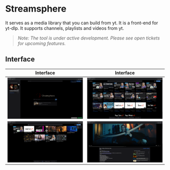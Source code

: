 # Streamsphere

It serves as a media library that you can build from yt. It is a front-end for yt-dlp. It supports channels, playlists and videos from yt.
> *Note: The tool is under active development. Please see open tickets for upcoming features.* 

## Interface

| Interface                                                 | Interface                                                 | 
| --------------------------------------------------------- | --------------------------------------------------------- | 
| ![alt Alakh-Niranjan](./screenshots/downloading.png)      | ![alt Videos](./screenshots/videos.png)                   | 
| ![alt Alakh-Niranjan](./screenshots/playlists.png)        | ![alt Alakh-Niranjan](./screenshots/playlist-player.png)  | 

